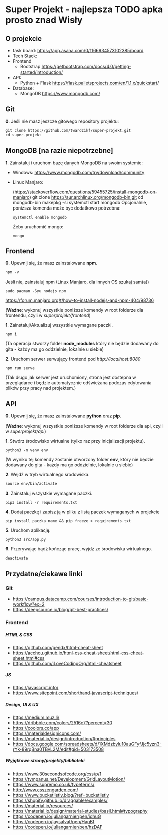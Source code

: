 # Super Projekt - najlepsza TODO apka prosto znad Wisły

## O projekcie
 - task board: https://app.asana.com/0/1166934573102385/board
 - Tech Stack:
  - Frontend
    - Bootstrap https://getbootstrap.com/docs/4.0/getting-started/introduction/
  - API:
    - Python + Flask https://flask.palletsprojects.com/en/1.1.x/quickstart/
  - Database:
    - MongoDB https://www.mongodb.com/


## Git

**0**. Jeśli nie masz jeszcze gitowego repository projektu:

    git clone https://github.com/twardzikf/super-projekt.git
    cd super-projekt

## MongoDB [na razie niepotrzebne]

**1**. Zainstaluj i uruchom bazę danych MongoDB na swoim systemie:
  - Windows: https://www.mongodb.com/try/download/community
  - Linux Manjaro:

    (https://stackoverflow.com/questions/59455725/install-mongodb-on-manjaro)
        git clone https://aur.archlinux.org/mongodb-bin.git
        cd mongodb-bin
        makepkg -si
        systemctl start mongodb
    Opcjonalnie, poniższa komenda może być dodatkowo potrzebna:

        systemctl enable mongodb

    Żeby uruchomić mongo:

        mongo

## Frontend

**0**. Upewnij się, że masz zainstalowane **npm**.

    npm -v

Jeśli nie, zainstaluj npm (Linux Manjaro, dla innych OS szukaj sam(a))

    sudo pacman -Syu nodejs npm

https://forum.manjaro.org/t/how-to-install-nodejs-and-npm-404/98736

(**Ważne**: wykonuj wszystkie poniższe komendy w root folderze dla frontendu, czyli w *superprojekt/frontend*)

**1**. Zainstaluj/Aktualizuj wszystkie wymagane paczki.

    npm i

(Ta operacja stworzy folder **node_modules** który nie będzie dodawany do gita - każdy ma go oddzielnie, lokalnie u siebie)

**2**. Uruchom serwer serwujący frontend pod *http://localhost:8080*

    npm run serve

(Tak długo jak serwer jest uruchomiony, strona jest dostepna w przeglądarce i będzie automatycznie odświeżana podczas edytowania plików przy pracy nad projektem.)

## API

**0**. Upewnij się, że masz zainstalowane **python** oraz **pip**.

(**Ważne**: wykonuj wszystkie poniższe komendy w root folderze dla api, czyli w *superprojekt/api*)

**1**. Stwórz środowisko wirtualne (tylko raz przy inicjalizacji projektu).

    python3 -m venv env

(W wyniku tej komendy zostanie utworzony folder **env**, który nie będzie dodawany do gita - każdy ma go oddzielnie, lokalnie u siebie)

**2**. Wejdź w tryb wirtualnego srodowiska.

    source env/bin/activate

**3**. Zainstaluj wszystkie wymagane paczki.

    pip3 install -r requirements.txt

**4**. Dodaj paczkę i zapisz ją w pliku z listą paczek wymaganych w projekcie

    pip install paczka_name && pip freeze > requirements.txt

**5**. Uruchom aplikację.

    python3 src/app.py

**6**. Przerywając bądź kończąc pracę, wyjdź ze środowiska wirtualnego.

    deactivate

## Przydatne/ciekawe linki

### Git
- https://campus.datacamp.com/courses/introduction-to-git/basic-workflow?ex=2
- https://deepsource.io/blog/git-best-practices/

### Frontend

##### HTML & CSS
- https://github.com/gendx/html-cheat-sheet
- https://acchou.github.io/html-css-cheat-sheet/html-css-cheat-sheet.html#css
- https://github.com/iLoveCodingOrg/html-cheatsheet

##### JS
- https://javascript.info/
- https://www.sitepoint.com/shorthand-javascript-techniques/

##### Design, UI & UX
- https://medium.muz.li/
- https://dribbble.com/colors/2516c7?percent=30
- https://coolors.co/app
- https://materialdesignicons.com/
- https://material.io/design/introduction/#principles
- https://docs.google.com/spreadsheets/d/1XMdzbylu10auGFyfJjc5yzn3-rYk-89rqBna0TBvL2M/edit#gid=503173508


##### Wyjątkowe strony/projekty/biblioteki
- https://www.30secondsofcode.org/css/p/1
- https://tympanus.net/Development/GridLayoutMotion/
- https://www.supremo.co.uk/typeterms/
- http://www.csszengarden.com/
- https://www.bucketlistly.blog/?ref=bucketlistly
- https://shopify.github.io/draggable/examples/
- https://material.io/resources/
- https://material.io/design/material-studies/basil.html#typography
- https://codepen.io/juliangarnier/pen/idhuG
- https://codepen.io/jaysalvat/pen/HaqBf
- https://codepen.io/juliangarnier/pen/hzDAF
